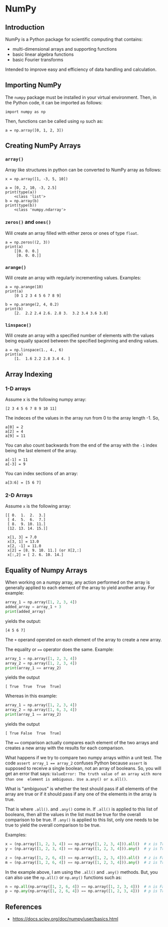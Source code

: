 # NumPy
## Introduction
NumPy is a Python package for scientific computing that contains:
* multi-dimensional arrays and supporting functions
* basic linear algebra functions
* basic Fourier transforms

Intended to improve easy and efficiency of data handling and calculation.

## Importing NumPy
The `numpy` package must be installed in your virtual environment.  Then, in
the Python code, it can be imported as follows: 
```
import numpy as np
```
Then, functions can be called using `np` such as:
```
a = np.array([0, 1, 2, 3])
```

## Creating NumPy Arrays
### `array()`
Array like structures in python can be converted to NumPy array as follows:
```
x = np.array([1, -3, 5, 10])

a = [0, 2, 10, -3, 2.5]
print(type(a))
    <class 'list'>
b = np.array(b)
print(type(b))
    <class 'numpy.ndarray'>
```
### `zeros()` and `ones()`
Will create an array filled with either zeros or ones of  type `float`.
```
a = np.zeros((2, 3))
print(a)
    [[0. 0. 0.]
     [0. 0. 0.]]
```

### `arange()`
Will create an array with regularly incrementing values.  Examples:
```
a = np.arange(10)
print(a)
    [0 1 2 3 4 5 6 7 8 9]

b = np.arange(2, 4, 0.2)
print(b)
    [2.  2.2 2.4 2.6. 2.8 3.  3.2 3.4 3.6 3.8]
```
### `linspace()`
Will create an array with a specified number of elements with the values
being equally spaced between the specified beginning and ending values.
```
a = np.linspace(1., 4., 6)
print(a)
    [1.  1.6 2.2 2.8 3.4 4. ]
```

## Array Indexing
### 1-D arrays
Assume x is the following numpy array:
```
[2 3 4 5 6 7 8 9 10 11]
```
The indeces of the values in the array run from 0 to the array length -1.  So,
```
a[0] = 2
a[2] = 4
a[9] = 11
``` 
You can also count backwards from the end of the array with the `-1` index
being the last element of the array.
```
a[-1] = 11
a[-3] = 9
```
You can index sections of an array:
```
a[3:6] = [5 6 7]
```

### 2-D Arrays
Assume `x` is the following array:
```
[[ 0.  1.  2.  3.]
 [ 4.  5.  6.  7.]
 [ 8.  9. 10. 11.]
 [12. 13. 14. 15.]]
 
 x[1, 3] = 7.0
 x[3, 1] = 13.0
 x[2, -1] = 11.0
 x[2] = [8. 9. 10. 11.] (or X[2,:]
 x[:,2] = [ 2. 6. 10. 14.]
 ```

## Equality of Numpy Arrays
When working on a numpy array, any action performed on the array is generally
applied to each element of the array to yield another array.  For example:

```python
array_1 = np.array([1, 2, 3, 4])
added_array = array_1 + 3
print(added_array)
```
yields the output:
```
[4 5 6 7]
```
The `+` operand operated on each element of the array to create a new array.

The equality or `==` operator does the same.  Example:
```python
array_1 = np.array([1, 2, 3, 4])
array_2 = np.array([1, 2, 3, 4])
print(array_1 == array_2)
```
yields the output
```
[ True  True  True  True]
```
Whereas in this example:
```python
array_1 = np.array([1, 2, 3, 4])
array_2 = np.array([1, 6, 3, 4])
print(array_1 == array_2)
```
yields the output
```
[ True False  True  True]
```
The `==` comparison actually compares each element of the two arrays and 
creates a new array with the results for each comparison.

What happens if we try to compare two numpy arrays within a unit test.  The
code `assert array_1 == array_2` confuses Python because `assert` is supposed
to receive a single boolean, not an array of booleans.  So,  you will get an
error that says: `ValueError: The truth value of an array with more than one 
element is ambiguous. Use a.any() or a.all()`.  

What is "ambiguous" is whether the test should pass if all elements of the
array are true or if it should pass if any one of the elements in the array is 
true.    

That is where `.all()`. and `.any()` come in.  If `.all()` is applied to this 
list of booleans, then all the values in the list must be true for the overall 
comparison to be true.  If `.any()` is applied to this list, only one needs to 
be true to yield the overall comparison to be true.

Examples:
```python
x = (np.array([1, 2, 3, 4]) == np.array([1, 2, 3, 4])).all()  # x is True
y = (np.array([1, 2, 3, 4]) == np.array([1, 2, 3, 4])).any()  # y is True

z = (np.array([1, 2, 6, 4]) == np.array([1, 2, 3, 4])).all()  # z is False
m = (np.array([1, 2, 6, 4]) == np.array([1, 2, 3, 4])).any()  # z is True
```
In the example above, I am using the `.all()` and `.any()` methods.  But, you can also use the `np.all()` or `np.any()` functions such as:
```python
n = np.all(np.array([1, 2, 6, 4]) == np.array([1, 2, 3, 4]))  # n is False
p = np.any(np.array([1, 2, 6, 4]) == np.array([1, 2, 3, 4]))  # p is True
```
  
 
 ## References
 * https://docs.scipy.org/doc/numpy/user/basics.html